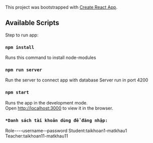 This project was bootstrapped with [Create React App](https://github.com/facebook/create-react-app).

## Available Scripts

Step to run app:

### `npm install`

Runs this command to install node-modules

### `npm run server`

Run the server to connect app with database
Server run in port 4200

### `npm start`

Runs the app in the development mode.<br>
Open [http://localhost:3000](http://localhost:3000) to view it in the browser.

### `*Danh sách tài khoản dùng để đăng nhập:`

Role----username--password
Student:taikhoan1-matkhau1
Teacher:taikhoan11-matkhau11
